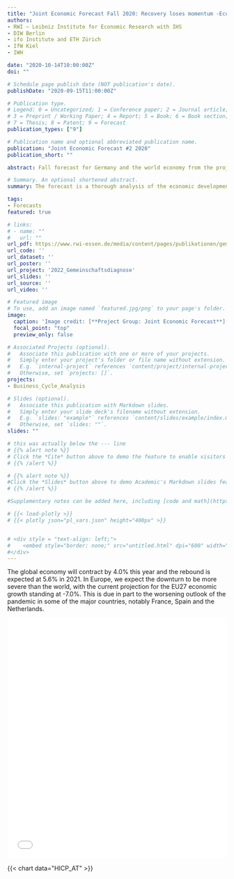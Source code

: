 ```yaml
---
title: "Joint Economic Forecast Fall 2020: Recovery loses momentum -Economy and politics further under the signs of the pandemic"
authors:
- RWI – Leibniz Institute for Economic Research with IHS
- DIW Berlin
- ifo Institute and ETH Zürich
- IfW Kiel
- IWH

date: "2020-10-14T10:00:00Z"
doi: ""

# Schedule page publish date (NOT publication's date).
publishDate: "2020-09-15T11:00:00Z"

# Publication type.
# Legend: 0 = Uncategorized; 1 = Conference paper; 2 = Journal article;
# 3 = Preprint / Working Paper; 4 = Report; 5 = Book; 6 = Book section;
# 7 = Thesis; 8 = Patent; 9 = Forecast
publication_types: ["9"]

# Publication name and optional abbreviated publication name.
publication: "Joint Economic Forecast #2 2020"
publication_short: ""

abstract: Fall forecast for Germany and the world economy from the project group "Joint Economic Forecast"

# Summary. An optional shortened abstract.
summary: The forecast is a thorough analysis of the economic developments in Germany and the world.

tags:
- Forecasts
featured: true

# links:
# - name: ""
#   url: ""
url_pdf: https://www.rwi-essen.de/media/content/pages/publikationen/gemeinschaftsdiagnose/gd_2-2020.pdf
url_code: ''
url_dataset: ''
url_poster: ''
url_project: '2022_Gemeinschaftsdiagnose'
url_slides: ''
url_source: ''
url_video: ''

# Featured image
# To use, add an image named `featured.jpg/png` to your page's folder.
image:
  caption: 'Image credit: [**Project Group: Joint Economic Forecast**](http://gemeinschaftsdiagnose.de)'
  focal_point: "top"
  preview_only: false

# Associated Projects (optional).
#   Associate this publication with one or more of your projects.
#   Simply enter your project's folder or file name without extension.
#   E.g. `internal-project` references `content/project/internal-project/index.md`.
#   Otherwise, set `projects: []`.
projects:
- Business_Cycle_Analysis

# Slides (optional).
#   Associate this publication with Markdown slides.
#   Simply enter your slide deck's filename without extension.
#   E.g. `slides: "example"` references `content/slides/example/index.md`.
#   Otherwise, set `slides: ""`.
slides: ""

# this was actually below the --- line
# {{% alert note %}}
# Click the *Cite* button above to demo the feature to enable visitors to import publication metadata into their reference management software.
# {{% /alert %}}

# {{% alert note %}}
#Click the *Slides* button above to demo Academic's Markdown slides feature.
# {{% /alert %}}

#Supplementary notes can be added here, including [code and math](https://sourcethemes.com/academic/docs/writing-markdown-latex/).

# {{< load-plotly >}}
# {{< plotly json="pl_vars.json" height="400px" >}}


# <div style = "text-align: left;">
#    <embed style="border: none;" src="untitled.html" dpi="600" width="1000px" height="1200px" />
#</div>
---
```


The global economy will contract by 4.0% this year and the rebound is expected at 5.6% in 2021. In Europe, we expect the downturn to be more severe than the world, with the current projection for the EU27 economic growth standing at -7.0%. This is due in part to the worsening outlook of the pandemic in some of the major countries, notably France, Spain and the Netherlands. 
 <div style = "text-align: left;">
    <embed style="border: none;" src="basic-offline2.html" dpi="600" width=100% height="550px" />
</div>

{{< chart data="HICP_AT" >}}